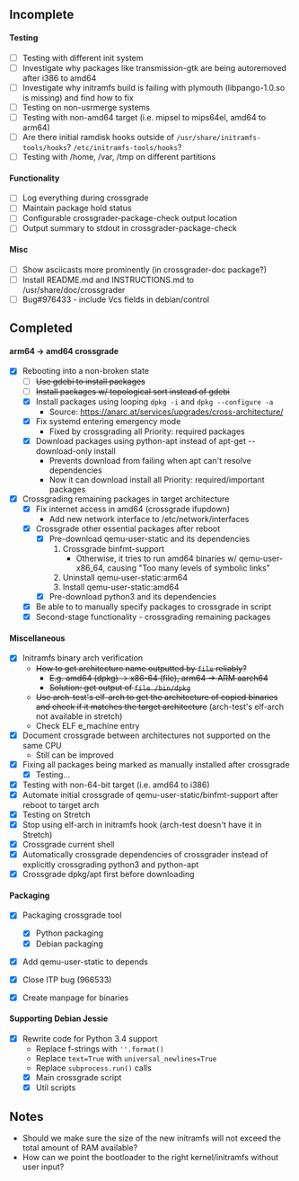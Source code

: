 Incomplete
---
#### Testing
- [ ] Testing with different init system
- [ ] Investigate why packages like transmission-gtk are being autoremoved after i386 to amd64
- [ ] Investigate why initramfs build is failing with plymouth (libpango-1.0.so is missing) and find how to fix
- [ ] Testing on non-usrmerge systems
- [ ] Testing with non-amd64 target (i.e. mipsel to mips64el, amd64 to arm64)
- [ ] Are there initial ramdisk hooks outside of `/usr/share/initramfs-tools/hooks`? `/etc/initramfs-tools/hooks`?
- [ ] Testing with /home, /var, /tmp on different partitions

#### Functionality
- [ ] Log everything during crossgrade
- [ ] Maintain package hold status
- [ ] Configurable crossgrader-package-check output location
- [ ] Output summary to stdout in crossgrader-package-check

#### Misc
- [ ] Show asciicasts more prominently (in crossgrader-doc package?)
- [ ] Install README.md and INSTRUCTIONS.md to /usr/share/doc/crossgrader
- [ ] Bug#976433 - include Vcs fields in debian/control

Completed
---
#### arm64 -> amd64 crossgrade
- [x] Rebooting into a non-broken state
    - [ ] ~~Use gdebi to install packages~~
    - [ ] ~~Install packages w/ topological sort instead of gdebi~~
    - [x] Install packages using looping `dpkg -i` and `dpkg --configure -a`
        - Source: https://anarc.at/services/upgrades/cross-architecture/
    - [x] Fix systemd entering emergency mode
        - Fixed by crossgrading all Priority: required packages
    - [x] Download packages using python-apt instead of apt-get --download-only install
        - Prevents download from failing when apt can't resolve dependencies
        - Now it can download install all Priority: required/important packages
- [x] Crossgrading remaining packages in target architecture
    - [x] Fix internet access in amd64 (crossgrade ifupdown)
        - Add new network interface to /etc/network/interfaces
    - [x] Crossgrade other essential packages after reboot
        - [x] Pre-download qemu-user-static and its dependencies
            1. Crossgrade binfmt-support
                - Otherwise, it tries to run amd64 binaries w/ qemu-user-x86_64, causing "Too many levels of symbolic links"
            2. Uninstall qemu-user-static:arm64
            3. Install qemu-user-static:amd64
        - [x] Pre-download python3 and its dependencies
    - [x] Be able to to manually specify packages to crossgrade in script
    - [x] Second-stage functionality - crossgrading remaining packages

#### Miscellaneous
- [x] Initramfs binary arch verification
    - ~~How to get architecture name outputted by `file` reliably?~~
        - ~~E.g. amd64 (dpkg) -> x86-64 (file), arm64 -> ARM aarch64~~
        - ~~Solution: get output of `file /bin/dpkg`~~
    - ~~Use arch-test's elf-arch to get the architecture of copied binaries and check if it matches the target architecture~~ (arch-test's elf-arch not available in stretch)
    - Check ELF e_machine entry
- [x] Document crossgrade between architectures not supported on the same CPU
    - Still can be improved
- [x] Fixing all packages being marked as manually installed after crossgrade
    - [x] Testing...
- [x] Testing with non-64-bit target (i.e. amd64 to i386)
- [x] Automate initial crossgrade of qemu-user-static/binfmt-support after reboot to target arch
- [x] Testing on Stretch
- [x] Stop using elf-arch in initramfs hook (arch-test doesn't have it in Stretch)
- [x] Crossgrade current shell
- [x] Automatically crossgrade dependencies of crossgrader instead of explicitly crossgrading python3 and python-apt
- [x] Crossgrade dpkg/apt first before downloading

#### Packaging
- [x] Packaging crossgrade tool
    - [x] Python packaging
    - [x] Debian packaging
- [x] Add qemu-user-static to depends
- [x] Close ITP bug (966533)
- [x] Create manpage for binaries


#### Supporting Debian Jessie
- [x] Rewrite code for Python 3.4 support
    - Replace f-strings with `''.format()`
    - Replace `text=True` with `universal_newlines=True`
    - Replace `subprocess.run()` calls
    - [x] Main crossgrade script
    - [x] Util scripts

Notes
---
- Should we make sure the size of the new initramfs will not exceed the total amount of RAM available?
- How can we point the bootloader to the right kernel/initramfs without user input?
